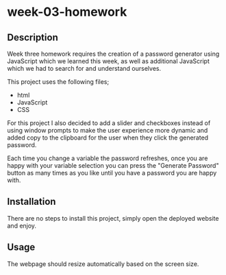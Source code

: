 # week-03-homework

## Description

Week three homework requires the creation of a password generator using JavaScript which we learned this week, as well as additional JavaScript which we had to search for and understand ourselves.

This project uses the following files;

- html
- JavaScript
- CSS

For this project I also decided to add a slider and checkboxes instead of using window prompts to make the user experience more dynamic and added copy to the clipboard for the user when they click the generated password.

Each time you change a variable the password refreshes, once you are happy with your variable selection you can press the "Generate Password" button as many times as you like until you have a password you are happy with.

## Installation

There are no steps to install this project, simply open the deployed website and enjoy.


## Usage

The webpage should resize automatically based on the screen size.